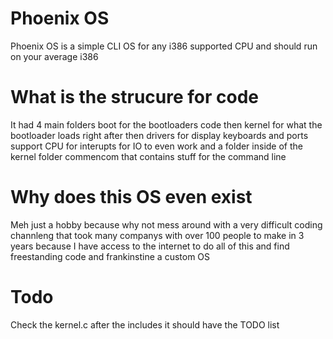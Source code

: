 # Phoenix OS
Phoenix OS is a simple CLI OS for any i386 supported CPU and should run on your average i386
# What is the strucure for code
It had 4 main folders boot for the bootloaders code then kernel for what the bootloader loads right after then drivers for
display keyboards and ports support CPU for interupts for IO to even work and a folder inside of the kernel folder commencom that contains stuff for the command line
# Why does this OS even exist
Meh just a hobby because why not mess around with a very difficult coding channleng that took many companys with over 100 people to make
in 3 years because I have access to the internet to do all of this and find freestanding code and frankinstine a custom OS
# Todo
Check the kernel.c after the includes it should have the TODO list